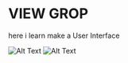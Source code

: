 # VIEW GROP
here i learn make a User Interface


![Alt Text](MyViewAndViewGroup_OBY/view_group.png)
![Alt Text](MyViewAndViewGroup_OBY/Screenshot_20230901_210024.png)

